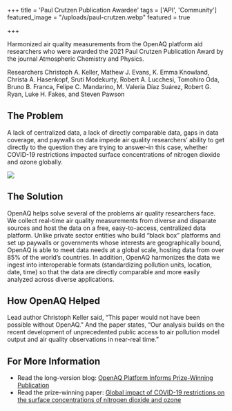 +++
title = 'Paul Crutzen Publication Awardee'
tags = ['API', 'Community']
featured_image = "/uploads/paul-crutzen.webp"
featured = true

+++


Harmonized air quality measurements from the OpenAQ platform aid researchers who were awarded the 2021 Paul Crutzen Publication Award by the journal Atmospheric Chemistry and Physics.

Researchers Christoph A. Keller, Mathew J. Evans, K. Emma Knowland, Christa A. Hasenkopf, Sruti Modekurty, Robert A. Lucchesi, Tomohiro Oda, Bruno B. Franca, Felipe C. Mandarino, M. Valeria Díaz Suárez, Robert G. Ryan, Luke H. Fakes, and Steven Pawson


## The Problem 

A lack of centralized data, a lack of directly comparable data, gaps in data coverage, and paywalls on data impede air quality researchers’ ability to get directly to the question they are trying to answer–in this case, whether COVID-19 restrictions impacted surface concentrations of nitrogen dioxide and ozone globally. 

![](/uploads/global-impact-covid.png)

## The Solution

OpenAQ helps solve several of the problems air quality researchers face. We collect real-time air quality measurements from diverse and disparate sources and host the data on a free, easy-to-access, centralized data platform. Unlike private sector entities who build “black box” platforms and set up paywalls or governments whose interests are geographically bound, OpenAQ is able to meet data needs at a global scale, hosting data from over 85% of the world’s countries. In addition, OpenAQ harmonizes the data we ingest into interoperable formats (standardizing pollution units, location, date, time) so that the data are directly comparable and more easily analyzed across diverse applications. 

## How OpenAQ Helped 
Lead author Christoph Keller said, “This paper would not have been possible without OpenAQ.” And the paper states, “Our analysis builds on the recent development of unprecedented public access to air pollution model output and air quality observations in near-real time.”

## For More Information
- Read the long-version blog: [OpenAQ Platform Informs Prize-Winning Publication](https://openaq.medium.com/openaq-platform-informs-prize-winning-publication-152c21b016dc)
- Read the prize-winning paper: [Global impact of COVID-19 restrictions on the surface concentrations of nitrogen dioxide and ozone](https://acp.copernicus.org/articles/21/3555/2021/)

